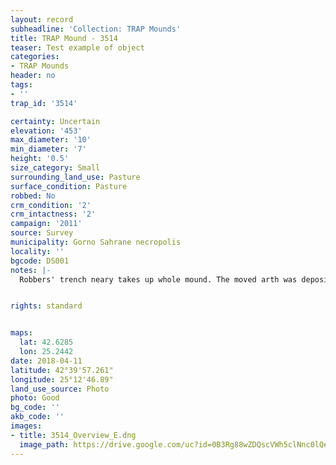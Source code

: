 ```yaml
---
layout: record
subheadline: 'Collection: TRAP Mounds'
title: TRAP Mound - 3514
teaser: Test example of object
categories:
- TRAP Mounds
header: no
tags:
- ''
trap_id: '3514'

certainty: Uncertain
elevation: '453'
max_diameter: '10'
min_diameter: '7'
height: '0.5'
size_category: Small
surrounding_land_use: Pasture
surface_condition: Pasture
robbed: No
crm_condition: '2'
crm_intactness: '2'
campaign: '2011'
source: Survey
municipality: Gorno Sahrane necropolis
locality: ''
bgcode: DS001
notes: |-
  Robbers' trench neary takes up whole mound. The moved arth was deposited to the east.


rights: standard


maps:
  lat: 42.6285
  lon: 25.2442
date: 2018-04-11
latitude: 42°39'57.261"
longitude: 25°12'46.89"
land_use_source: Photo
photo: Good
bg_code: ''
akb_code: ''
images:
- title: 3514_Overview_E.dng
  image_path: https://drive.google.com/uc?id=0B3Rg88wZDQscVWh5clNnc0lQeUk
---
```


